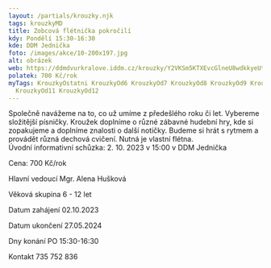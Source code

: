 ```yaml
---
layout: /partials/krouzky.njk
tags: krouzkyMD
title: Zobcová flétnička pokročilí
kdy: Pondělí 15:30-16:30
kde: DDM Jednička
foto: /images/akce/10-200x197.jpg
alt: obrázek
web: https://ddmdvurkralove.iddm.cz/krouzky/Y2VKSm5KTXEvcGlneU8wdkkyeUt6aXdGampvOFozTStpUnh5dDV0OUU2QT0=
polatek: 700 Kč/rok
myTags: KrouzkyOstatni KrouzkyOd6 KrouzkyOd7 KrouzkyOd8 KrouzkyOd9 KrouzkyOd10
  KrouzkyOd11 KrouzkyOd12
---
```

Společně navážeme na to, co už umíme z předešlého roku či let. Vybereme složitější písničky. Kroužek doplníme o různé zábavné hudební hry, kde si zopakujeme a doplníme znalosti o další notičky. Budeme si hrát s rytmem a provádět různá dechová cvičení. Nutná je vlastní flétna.\
Úvodní informativní schůzka: 2. 10. 2023 v 15:00 v DDM Jednička

Cena: 700 Kč/rok

Hlavní vedoucí Mgr. Alena Hušková

Věková skupina 6 - 12 let

Datum zahájení 02.10.2023

Datum ukončení 27.05.2024

Dny konání PO 15:30-16:30

Kontakt 735 752 836